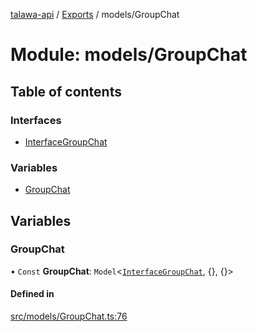 [talawa-api](../README.md) / [Exports](../modules.md) / models/GroupChat

# Module: models/GroupChat

## Table of contents

### Interfaces

- [InterfaceGroupChat](../interfaces/models_GroupChat.InterfaceGroupChat.md)

### Variables

- [GroupChat](models_GroupChat.md#groupchat)

## Variables

### GroupChat

• `Const` **GroupChat**: `Model`\<[`InterfaceGroupChat`](../interfaces/models_GroupChat.InterfaceGroupChat.md), {}, {}\>

#### Defined in

[src/models/GroupChat.ts:76](https://github.com/PalisadoesFoundation/talawa-api/blob/55cb3be/src/models/GroupChat.ts#L76)
